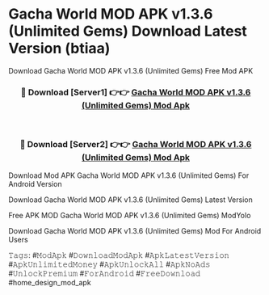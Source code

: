 # Gacha World MOD APK v1.3.6 (Unlimited Gems) Download Latest Version (btiaa)
Download Gacha World MOD APK v1.3.6 (Unlimited Gems) Free Mod APK

<div align="center">
<h3>🔴 Download [Server1] 👉👉 <a href="https://apkcomod.com?title=Gacha_World_MOD_APK_v1.3.6_(Unlimited_Gems)">Gacha World MOD APK v1.3.6 (Unlimited Gems) Mod Apk</a></h3><br>

<h3>🔴 Download [Server2] 👉👉 <a href="https://apkcomod.com?title=Gacha_World_MOD_APK_v1.3.6_(Unlimited_Gems)">Gacha World MOD APK v1.3.6 (Unlimited Gems) Mod Apk</a></h3>
</div>


Download Mod APK Gacha World MOD APK v1.3.6 (Unlimited Gems) For Android Version

Download Gacha World MOD APK v1.3.6 (Unlimited Gems) Latest Version

Free APK MOD Gacha World MOD APK v1.3.6 (Unlimited Gems) ModYolo

Download Gacha World MOD APK v1.3.6 (Unlimited Gems) Mod For Android Users

𝚃𝚊𝚐𝚜: #𝙼𝚘𝚍𝙰𝚙𝚔 #𝙳𝚘𝚠𝚗𝚕𝚘𝚊𝚍𝙼𝚘𝚍𝙰𝚙𝚔 #𝙰𝚙𝚔𝙻𝚊𝚝𝚎𝚜𝚝𝚅𝚎𝚛𝚜𝚒𝚘𝚗 #𝙰𝚙𝚔𝚄𝚗𝚕𝚒𝚖𝚒𝚝𝚎𝚍𝙼𝚘𝚗𝚎𝚢 #𝙰𝚙𝚔𝚄𝚗𝚕𝚘𝚌𝚔𝙰𝚕𝚕 #𝙰𝚙𝚔𝙽𝚘𝙰𝚍𝚜 #𝚄𝚗𝚕𝚘𝚌𝚔𝙿𝚛𝚎𝚖𝚒𝚞𝚖 #𝙵𝚘𝚛𝙰𝚗𝚍𝚛𝚘𝚒𝚍 #𝙵𝚛𝚎𝚎𝙳𝚘𝚠𝚗𝚕𝚘𝚊𝚍 #home_design_mod_apk